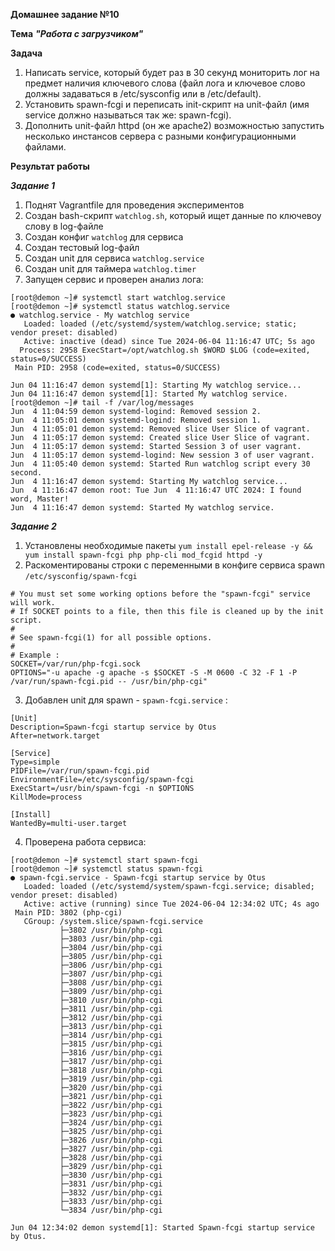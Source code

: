 **Домашнее задание №10**

**Тема** ***"Работа с загрузчиком"***

**Задача**
1. Написать service, который будет раз в 30 секунд мониторить лог на предмет наличия ключевого слова (файл лога и ключевое слово должны задаваться в /etc/sysconfig или в /etc/default).
2. Установить spawn-fcgi и переписать init-скрипт на unit-файл (имя service должно называться так же: spawn-fcgi).
3. Дополнить unit-файл httpd (он же apache2) возможностью запустить несколько инстансов сервера с разными конфигурационными файлами.

**Результат работы**

***Задание 1***
1. Поднят Vagrantfile для проведения экспериментов
2. Создан bash-скрипт `watchlog.sh`, который ищет данные по ключевоу слову в log-файле
3. Создан конфиг `watchlog` для сервиса
4. Создан тестовый log-файл
5. Создан unit для сервиса `watchlog.service`
6. Создан unit для таймера `watchlog.timer`
7. Запущен сервис и проверен анализ лога:
```
[root@demon ~]# systemctl start watchlog.service
[root@demon ~]# systemctl status watchlog.service
● watchlog.service - My watchlog service
   Loaded: loaded (/etc/systemd/system/watchlog.service; static; vendor preset: disabled)
   Active: inactive (dead) since Tue 2024-06-04 11:16:47 UTC; 5s ago
  Process: 2958 ExecStart=/opt/watchlog.sh $WORD $LOG (code=exited, status=0/SUCCESS)
 Main PID: 2958 (code=exited, status=0/SUCCESS)

Jun 04 11:16:47 demon systemd[1]: Starting My watchlog service...
Jun 04 11:16:47 demon systemd[1]: Started My watchlog service.
[root@demon ~]# tail -f /var/log/messages 
Jun  4 11:04:59 demon systemd-logind: Removed session 2.
Jun  4 11:05:01 demon systemd-logind: Removed session 1.
Jun  4 11:05:01 demon systemd: Removed slice User Slice of vagrant.
Jun  4 11:05:17 demon systemd: Created slice User Slice of vagrant.
Jun  4 11:05:17 demon systemd: Started Session 3 of user vagrant.
Jun  4 11:05:17 demon systemd-logind: New session 3 of user vagrant.
Jun  4 11:05:40 demon systemd: Started Run watchlog script every 30 second.
Jun  4 11:16:47 demon systemd: Starting My watchlog service...
Jun  4 11:16:47 demon root: Tue Jun  4 11:16:47 UTC 2024: I found word, Master!
Jun  4 11:16:47 demon systemd: Started My watchlog service.

```

***Задание 2***
1. Установлены необходимые пакеты 
`yum install epel-release -y && yum install spawn-fcgi php php-cli
mod_fcgid httpd -y
`
2. Раскоментированы строки с переменными в конфиге сервиса spawn `/etc/sysconfig/spawn-fcgi`
```
# You must set some working options before the "spawn-fcgi" service will work.
# If SOCKET points to a file, then this file is cleaned up by the init script.
#
# See spawn-fcgi(1) for all possible options.
#
# Example :
SOCKET=/var/run/php-fcgi.sock
OPTIONS="-u apache -g apache -s $SOCKET -S -M 0600 -C 32 -F 1 -P /var/run/spawn-fcgi.pid -- /usr/bin/php-cgi"
```

3. Добавлен unit для spawn - `spawn-fcgi.service` :
```
[Unit]
Description=Spawn-fcgi startup service by Otus
After=network.target

[Service]
Type=simple
PIDFile=/var/run/spawn-fcgi.pid
EnvironmentFile=/etc/sysconfig/spawn-fcgi
ExecStart=/usr/bin/spawn-fcgi -n $OPTIONS
KillMode=process

[Install]
WantedBy=multi-user.target

```

4. Проверена работа сервиса:
```
[root@demon ~]# systemctl start spawn-fcgi           
[root@demon ~]# systemctl status spawn-fcgi
● spawn-fcgi.service - Spawn-fcgi startup service by Otus
   Loaded: loaded (/etc/systemd/system/spawn-fcgi.service; disabled; vendor preset: disabled)
   Active: active (running) since Tue 2024-06-04 12:34:02 UTC; 4s ago
 Main PID: 3802 (php-cgi)
   CGroup: /system.slice/spawn-fcgi.service
           ├─3802 /usr/bin/php-cgi
           ├─3803 /usr/bin/php-cgi
           ├─3804 /usr/bin/php-cgi
           ├─3805 /usr/bin/php-cgi
           ├─3806 /usr/bin/php-cgi
           ├─3807 /usr/bin/php-cgi
           ├─3808 /usr/bin/php-cgi
           ├─3809 /usr/bin/php-cgi
           ├─3810 /usr/bin/php-cgi
           ├─3811 /usr/bin/php-cgi
           ├─3812 /usr/bin/php-cgi
           ├─3813 /usr/bin/php-cgi
           ├─3814 /usr/bin/php-cgi
           ├─3815 /usr/bin/php-cgi
           ├─3816 /usr/bin/php-cgi
           ├─3817 /usr/bin/php-cgi
           ├─3818 /usr/bin/php-cgi
           ├─3819 /usr/bin/php-cgi
           ├─3820 /usr/bin/php-cgi
           ├─3821 /usr/bin/php-cgi
           ├─3822 /usr/bin/php-cgi
           ├─3823 /usr/bin/php-cgi
           ├─3824 /usr/bin/php-cgi
           ├─3825 /usr/bin/php-cgi
           ├─3826 /usr/bin/php-cgi
           ├─3827 /usr/bin/php-cgi
           ├─3828 /usr/bin/php-cgi
           ├─3829 /usr/bin/php-cgi
           ├─3830 /usr/bin/php-cgi
           ├─3831 /usr/bin/php-cgi
           ├─3832 /usr/bin/php-cgi
           ├─3833 /usr/bin/php-cgi
           └─3834 /usr/bin/php-cgi

Jun 04 12:34:02 demon systemd[1]: Started Spawn-fcgi startup service by Otus.
```